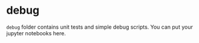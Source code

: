 # debug

`debug` folder contains unit tests and simple debug scripts. You can put your jupyter notebooks here.
